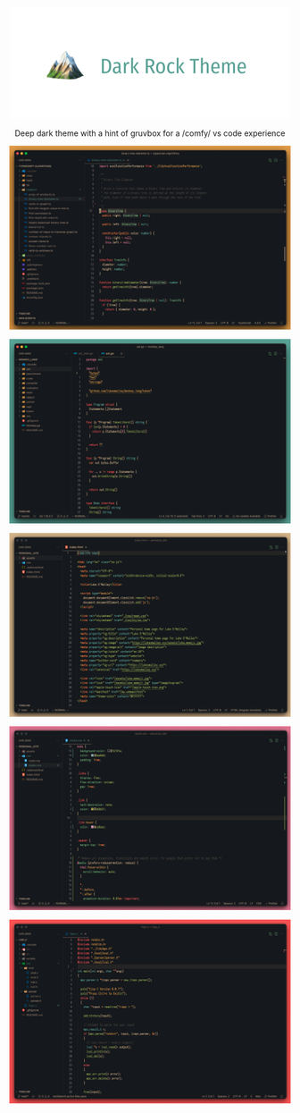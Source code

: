 <p align="center"><img src="./images/dark-rock-header-transparent.png"></p>

<p align="center">Deep dark theme with a hint of gruvbox for a /comfy/ vs code experience</p>

<p align="center"><img src="./images/samples/dark-rock-typescript.png"></p>

<p align="center"><img src="./images/samples/dark-rock-go.png"></p>

<p align="center"><img src="./images/samples/dark-rock-html.png"></p>

<p align="center"><img src="./images/samples/dark-rock-css.png"></p>

<p align="center"><img src="./images/samples/dark-rock-c.png"></p>
